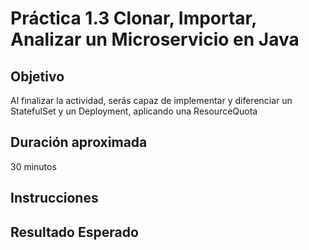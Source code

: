 # Práctica 1.3 Clonar, Importar, Analizar un Microservicio en Java

## Objetivo

Al finalizar la actividad, serás capaz de implementar y diferenciar un StatefulSet y un Deployment, aplicando una ResourceQuota

## Duración aproximada

30 minutos

## Instrucciones


## Resultado Esperado